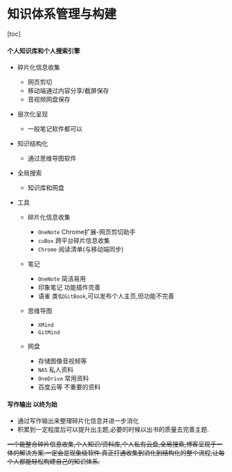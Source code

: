 # 知识体系管理与构建

[toc]
<!--toc-->

#### 个人知识库和个人搜索引擎

- 碎片化信息收集
    - 网页剪切
    - 移动端通过内容分享/截屏保存
    - 音视频网盘保存
- 层次化呈现
    - 一般笔记软件都可以
- 知识结构化
    - 通过思维导图软件
- 全局搜索
    - 知识库和网盘


- 工具
    - 碎片化信息收集
        - `OneNote` Chrome扩展-网页剪切助手
        - `cuBox` 跨平台碎片信息收集
        - `Chrome` 阅读清单(与移动端同步)
    - 笔记
        - `OneNote` 简洁易用
        - 印象笔记 功能插件完善
        - 语雀 类似`GitBook`,可以发布个人主页,但功能不完善

    - 思维导图
        - `XMind`
        - `GitMind`

    - 网盘
        - 存储图像音视频等
        - `NAS` 私人资料
        - `OneDrive` 常用资料
        - 百度云等 不重要的资料

#### 写作输出 以终为始

- 通过写作输出来整理碎片化信息并进一步消化
- 积累到一定程度后可以提升出主题,必要的时候以出书的质量去完善主题.

~~一个能整合碎片信息收集,个人知识/资料库,个人私有云盘,全局搜索,博客呈现于一体的解决方案.一定会是现象级软件.真正打通收集到消化到结构化的整个流程,让每个人都能轻松构建自己的知识体系.~~
